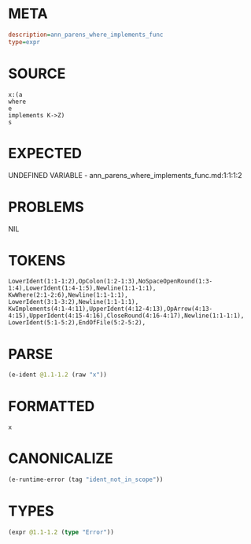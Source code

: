 # META
~~~ini
description=ann_parens_where_implements_func
type=expr
~~~
# SOURCE
~~~roc
x:(a
where
e
implements K->Z)
s
~~~
# EXPECTED
UNDEFINED VARIABLE - ann_parens_where_implements_func.md:1:1:1:2
# PROBLEMS
NIL
# TOKENS
~~~zig
LowerIdent(1:1-1:2),OpColon(1:2-1:3),NoSpaceOpenRound(1:3-1:4),LowerIdent(1:4-1:5),Newline(1:1-1:1),
KwWhere(2:1-2:6),Newline(1:1-1:1),
LowerIdent(3:1-3:2),Newline(1:1-1:1),
KwImplements(4:1-4:11),UpperIdent(4:12-4:13),OpArrow(4:13-4:15),UpperIdent(4:15-4:16),CloseRound(4:16-4:17),Newline(1:1-1:1),
LowerIdent(5:1-5:2),EndOfFile(5:2-5:2),
~~~
# PARSE
~~~clojure
(e-ident @1.1-1.2 (raw "x"))
~~~
# FORMATTED
~~~roc
x
~~~
# CANONICALIZE
~~~clojure
(e-runtime-error (tag "ident_not_in_scope"))
~~~
# TYPES
~~~clojure
(expr @1.1-1.2 (type "Error"))
~~~
